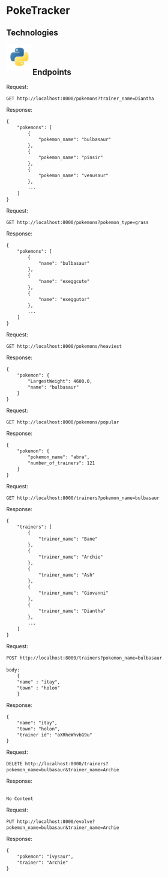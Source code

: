 # PokeTracker

## Technologies

<img align="left" alt="Pyton" width="70px" src="https://raw.githubusercontent.com/github/explore/80688e429a7d4ef2fca1e82350fe8e3517d3494d/topics/python/python.png" />

<br />
<br />

## Endpoints

Request:

```
GET http://localhost:8000/pokemons?trainer_name=Diantha
```

Response:

```
{
    "pokemons": [
        {
            "pokemon_name": "bulbasaur"
        },
        {
            "pokemon_name": "pinsir"
        },
        {
            "pokemon_name": "venusaur"
        },
        ...
    ]
}
```

Request:

```
GET http://localhost:8000/pokemons?pokemon_type=grass
```

Response:

```
{
    "pokemons": [
        {
            "name": "bulbasaur"
        },
        {
            "name": "exeggcute"
        },
        {
            "name": "exeggutor"
        },
        ...
    ]
}
```

Request:

```
GET http://localhost:8000/pokemons/heaviest
```

Response:

```
{
    "pokemon": {
        "LargestWeight": 4600.0,
        "name": "bulbasaur"
    }
}
```

Request:

```
GET http://localhost:8000/pokemons/popular
```

Response:

```
{
    "pokemon": {
        "pokemon_name": "abra",
        "number_of_trainers": 121
    }
}
```

Request:

```
GET http://localhost:8000/trainers?pokemon_name=bulbasaur
```

Response:

```
{
    "trainers": [
        {
            "trainer_name": "Bane"
        },
        {
            "trainer_name": "Archie"
        },
        {
            "trainer_name": "Ash"
        },
        {
            "trainer_name": "Giovanni"
        },
        {
            "trainer_name": "Diantha"
        },
        ...
    ]
}
```

Request:

```
POST http://localhost:8000/trainers?pokemon_name=bulbasaur

body:
    {
    "name" : "itay",
    "town" : "holon"
    }
```

Response:

```
{
    "name": "itay",
    "town": "holon",
    "trainer id": "aXRheWhvbG9u"
}
```

Request:

```
DELETE http://localhost:8000/trainers?pokemon_name=bulbasaur&trainer_name=Archie

```

Response:

```

No Content

```

Request:

```
PUT http://localhost:8000/evolve?pokemon_name=bulbasaur&trainer_name=Archie

```

Response:

```
{
    "pokemon": "ivysaur",
    "trainer": "Archie"
}

```
